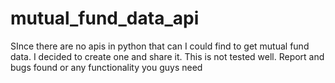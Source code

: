 # mutual_fund_data_api
SInce there are no apis in python that can I could find to get mutual fund data. I decided to create one and share it. This is not tested well. Report and bugs found or any functionality you guys need
